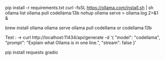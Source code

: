
pip install -r requirements.txt
curl -fsSL https://ollama.com/install.sh | sh
ollama list
ollama pull codellama:13b
nohup ollama serve > ollama.log 2>&1 &


brew install ollama
ollama serve
ollama pull codellama
 or codellama:13b


Test : -> 
curl http://localhost:11434/api/generate -d '{
"model": "codellama",
"prompt": "Explain what Ollama is in one line.",
"stream": false
}'



pip install requests gradio 
